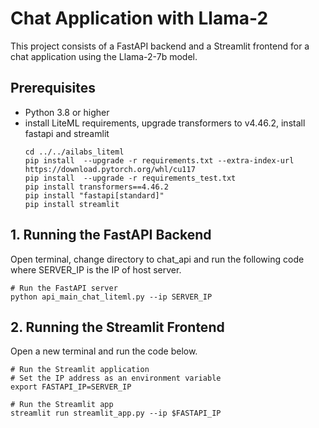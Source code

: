 # Chat Application with Llama-2

This project consists of a FastAPI backend and a Streamlit frontend for a chat application using the Llama-2-7b model.

## Prerequisites

- Python 3.8 or higher
- install LiteML requirements, upgrade transformers to v4.46.2, install fastapi and streamlit
  ```
  cd ../../ailabs_liteml
  pip install  --upgrade -r requirements.txt --extra-index-url https://download.pytorch.org/whl/cu117
  pip install  --upgrade -r requirements_test.txt
  pip install transformers==4.46.2
  pip install "fastapi[standard]"
  pip install streamlit
   ```


## 1. Running the FastAPI Backend
Open terminal, change directory to chat_api and run the following code where SERVER_IP is the IP of host server.

   ```
   # Run the FastAPI server
   python api_main_chat_liteml.py --ip SERVER_IP
   ```

## 2. Running the Streamlit Frontend
Open a new terminal and run the code below.
   ```
   # Run the Streamlit application
   # Set the IP address as an environment variable
   export FASTAPI_IP=SERVER_IP

   # Run the Streamlit app
   streamlit run streamlit_app.py --ip $FASTAPI_IP
   ```
